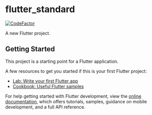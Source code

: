 # flutter_standard
[![CodeFactor](https://www.codefactor.io/repository/github/man-git007/flutter_standard/badge)](https://www.codefactor.io/repository/github/man-git007/flutter_standard)

A new Flutter project.

## Getting Started

This project is a starting point for a Flutter application.

A few resources to get you started if this is your first Flutter project:

- [Lab: Write your first Flutter app](https://docs.flutter.dev/get-started/codelab)
- [Cookbook: Useful Flutter samples](https://docs.flutter.dev/cookbook)

For help getting started with Flutter development, view the
[online documentation](https://docs.flutter.dev/), which offers tutorials,
samples, guidance on mobile development, and a full API reference.
